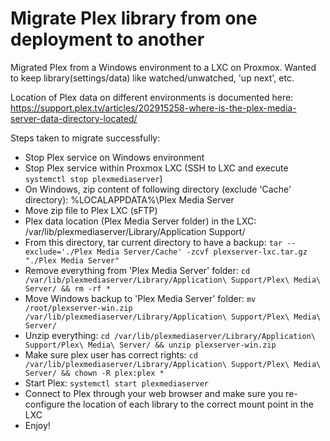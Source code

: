 # Migrate Plex library from one deployment to another

Migrated Plex from a Windows environment to a LXC on Proxmox. Wanted to keep library(settings/data) like watched/unwatched, 'up next', etc.

Location of Plex data on different environments is documented here: https://support.plex.tv/articles/202915258-where-is-the-plex-media-server-data-directory-located/

Steps taken to migrate successfully:
* Stop Plex service on Windows environment
* Stop Plex service within Proxmox LXC (SSH to LXC and execute ```systemctl stop plexmediaserver```)
* On Windows, zip content of following directory (exclude 'Cache' directory): %LOCALAPPDATA%\Plex Media Server
* Move zip file to Plex LXC (sFTP)
* Plex data location (Plex Media Server folder) in the LXC: /var/lib/plexmediaserver/Library/Application Support/
* From this directory, tar current directory to have a backup: ```tar --exclude='./Plex Media Server/Cache' -zcvf plexserver-lxc.tar.gz "./Plex Media Server"```
* Remove everything from 'Plex Media Server' folder: ```cd /var/lib/plexmediaserver/Library/Application\ Support/Plex\ Media\ Server/ && rm -rf *```
* Move Windows backup to 'Plex Media Server' folder: ```mv /root/plexserver-win.zip /var/lib/plexmediaserver/Library/Application\ Support/Plex\ Media\ Server/```
* Unzip everything: ```cd /var/lib/plexmediaserver/Library/Application\ Support/Plex\ Media\ Server/ && unzip plexserver-win.zip```
* Make sure plex user has correct rights: ```cd /var/lib/plexmediaserver/Library/Application\ Support/Plex\ Media\ Server/ && chown -R plex:plex *```
* Start Plex: ```systemctl start plexmediaserver```
* Connect to Plex through your web browser and make sure you re-configure the location of each library to the correct mount point in the LXC
* Enjoy!
